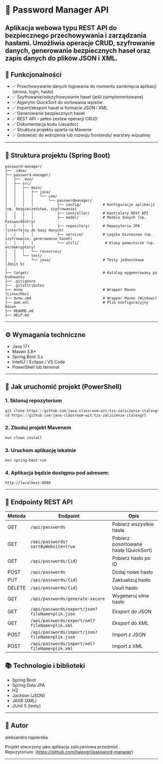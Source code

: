 
# 🔐 Password Manager API

Aplikacja webowa typu **REST API** do bezpiecznego przechowywania i zarządzania hasłami. Umożliwia operacje CRUD, szyfrowanie danych, generowanie bezpiecznych haseł oraz zapis danych do plików JSON i XML.
---

## 🧩 Funkcjonalności
- ✅ Przechowywanie danych logowania do momentu zamknięcia aplikacji (strona, login, hasło)
- ✅ Szyfrowanie/odszyfrowywanie haseł (jeśli zaimplementowane)
- ✅ Algorytm QuickSort do sortowania wpisów
- ✅ Import/eksport haseł w formacie JSON i XML
- ✅ Generowanie bezpiecznych haseł
- ✅ REST API – pełen zestaw operacji CRUD
- ✅ Dokumentacja kodu (Javadoc)
- ✅ Struktura projektu oparta na Mavenie
- ✅ Gotowość do wdrożenia lub rozwoju frontendu/ warstwy wizualnej

---

## 📁 Struktura projektu (Spring Boot)

```
password-manager/
├── .idea/
├── password-manager/
│   ├── .mvn/
│   ├── src/
│   │   ├── main/
│   │   │   ├── java/
│   │   │   │   └── com/
│   │   │   │       └── passwordmanager/
│   │   │   │           ├── config/          # Konfiguracje aplikacji (np. bezpieczeństwo, szyfrowanie)
│   │   │   │           ├── controller/      # Kontrolery REST API
│   │   │   │           ├── model/           # Modele danych (np. PasswordEntry)
│   │   │   │           ├── repository/      # Repozytoria JPA (interfejsy do bazy danych)
│   │   │   │           ├── service/         # Logika biznesowa (np. szyfrowanie, generowanie haseł)
│   │   │   │           └── utill/            # Klasy pomocnicze (np. en/dekryptory)
│   │   │   └── resources/
│   │   └── test/
│   │       └── java/                        # Testy jednostkowe (JUnit 5)
│
├── target/                                  # Katalog wygenerowany po budowaniu
├── .gitignore
├── .gitattributes
├── mvnw                                     # Wrapper Maven (Linux/Mac)
├── mvnw.cmd                                 # Wrapper Maven (Windows)
├── pom.xml                                  # Plik konfiguracyjny Maven
├── README.md
├── HELP.md

```

---
## ⚙️ Wymagania techniczne

- Java 17+
- Maven 3.8+
- Spring Boot 3.x
- IntelliJ / Eclipse / VS Code
- PowerShell lub terminal

---

## 🚀 Jak uruchomić projekt (PowerShell)

### 1. Sklonuj repozytorium

```powershell
git clone https://github.com/java-classroom-wit/tzs-zaliczenie-italexgrl.git
cd https://github.com/java-classroom-wit/tzs-zaliczenie-italexgrl
```

### 2. Zbuduj projekt Mavenem

```powershell
mvn clean install
```

### 3. Uruchom aplikację lokalnie

```powershell
mvn spring-boot:run
```

### 4. Aplikacja będzie dostępna pod adresem:

```
http://localhost:8080
```
---

## 📡 Endpointy REST API

| Metoda | Endpoint                     | Opis                                      |
|--------|------------------------------|-------------------------------------------|
| GET    | `/api/passwords`            | Pobierz wszystkie hasła                   |
| GET    | `/api/passwords?sortByWebsite=true` | Pobierz posortowane hasła (QuickSort) |
| GET    | `/api/passwords/{id}`       | Pobierz hasło po ID                       |
| POST   | `/api/passwords`            | Dodaj nowe hasło                          |
| PUT    | `/api/passwords/{id}`       | Zaktualizuj hasło                         |
| DELETE | `/api/passwords/{id}`       | Usuń hasło                                |
| GET    | `/api/passwords/generate-secure` | Wygeneruj silne hasło                |
| GET    | `/api/passwords/export/json?fileName=plik.json` | Eksport do JSON         |
| GET    | `/api/passwords/export/xml?fileName=plik.xml`   | Eksport do XML          |
| POST   | `/api/passwords/import/json?fileName=plik.json` | Import z JSON            |
| POST   | `/api/passwords/import/xml?fileName=plik.xml`   | Import z XML             |

## 📚 Technologie i biblioteki

- Spring Boot
- Spring Data JPA
- H2 
- Jackson (JSON)
- JAXB (XML)
- JUnit 5 (testy)
---

## 🧠 Autor
aleksandra napierska

Projekt stworzony jako aplikacja zaliczeniowa przedmiot .  
Repozytorium: (https://github.com/italexgrl/password-manager)

---
